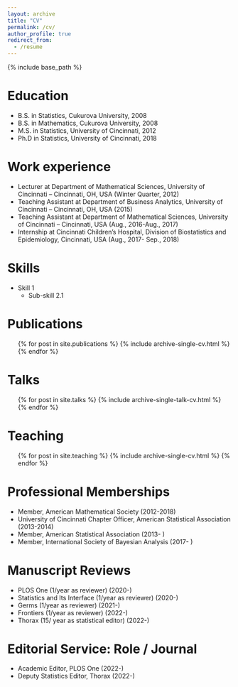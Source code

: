 ```yaml
---
layout: archive
title: "CV"
permalink: /cv/
author_profile: true
redirect_from:
  - /resume
---
```


{% include base_path %}

Education
======
* B.S. in Statistics, Cukurova University, 2008
* B.S. in Mathematics, Cukurova University, 2008
* M.S. in Statistics, University of Cincinnati, 2012
* Ph.D in Statistics, University of Cincinnati, 2018

Work experience
======
* Lecturer at Department of Mathematical Sciences, University of Cincinnati – Cincinnati, OH, USA (Winter Quarter, 2012)
* Teaching Assistant at Department of Business Analytics, University of Cincinnati – Cincinnati, OH, USA (2015)
* Teaching Assistant at Department of Mathematical Sciences, University of Cincinnati – Cincinnati, USA (Aug., 2016-Aug., 2017)
* Internship at Cincinnati Children’s Hospital, Division of Biostatistics and Epidemiology, Cincinnati, USA (Aug., 2017- Sep., 2018)

Skills
======
* Skill 1
  * Sub-skill 2.1
  

Publications
======
  <ul>{% for post in site.publications %}
    {% include archive-single-cv.html %}
  {% endfor %}</ul>
  
Talks
======
  <ul>{% for post in site.talks %}
    {% include archive-single-talk-cv.html %}
  {% endfor %}</ul>
  
Teaching
======
  <ul>{% for post in site.teaching %}
    {% include archive-single-cv.html %}
  {% endfor %}</ul>
  
Professional Memberships
======
* Member, American Mathematical Society (2012-2018)
* University of Cincinnati Chapter Officer, American Statistical Association (2013-2014)
* Member, American Statistical Association (2013- )
* Member, International Society of Bayesian Analysis (2017- )

Manuscript Reviews
======
*	PLOS One (1/year as reviewer) (2020-)
*	Statistics and Its Interface (1/year as reviewer) (2020-)
*	Germs (1/year as reviewer)  (2021-)
*	Frontiers (1/year as reviewer)  (2022-)
*	Thorax (15/ year as statistical editor) (2022-)

Editorial Service: Role / Journal
======
*	Academic Editor, PLOS One	(2022-)
*	Deputy Statistics Editor, Thorax (2022-)

